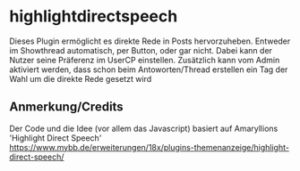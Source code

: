 # highlightdirectspeech
Dieses Plugin ermöglicht es direkte Rede in Posts hervorzuheben. Entweder im Showthread automatisch, per Button, oder gar nicht. Dabei kann der Nutzer seine Präferenz im UserCP einstellen. Zusätzlich kann vom Admin aktiviert werden, dass schon beim Antoworten/Thread erstellen ein Tag der Wahl um die direkte Rede gesetzt wird  

## Anmerkung/Credits
Der Code und die Idee (vor allem das Javascript) basiert auf Amaryllions 'Highlight Direct Speech'  
https://www.mybb.de/erweiterungen/18x/plugins-themenanzeige/highlight-direct-speech/
